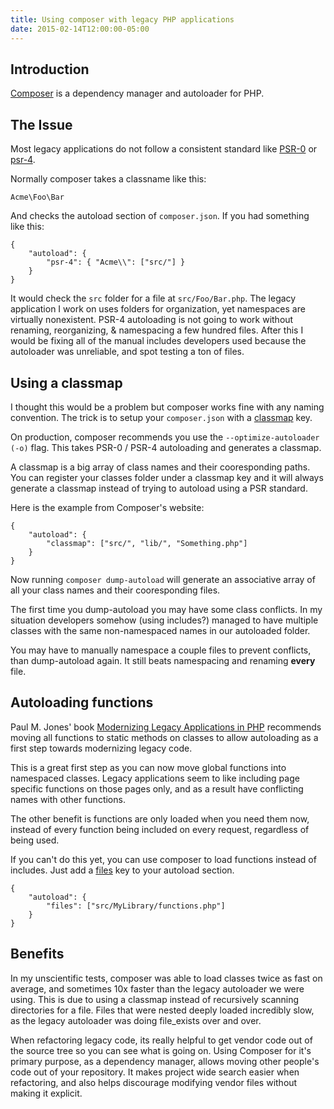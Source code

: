 ```yaml
---
title: Using composer with legacy PHP applications
date: 2015-02-14T12:00:00-05:00
---
```


## Introduction

[Composer](https://getcomposer.org/) is a dependency manager and autoloader for PHP.

## The Issue

Most legacy applications do not follow a consistent standard like [PSR-0](http://www.php-fig.org/psr/psr-0/) or [psr-4](http://www.php-fig.org/psr/psr-4/).

Normally composer takes a classname like this:

    Acme\Foo\Bar

And checks the autoload section of ````composer.json````.  If you had something like this:

    {
        "autoload": {
            "psr-4": { "Acme\\": ["src/"] }
        }
    }

It would check the ````src```` folder for a file at ````src/Foo/Bar.php````.  The legacy application I work on uses folders for organization, yet namespaces are virtually nonexistent.  PSR-4 autoloading is not going to work without renaming, reorganizing, & namespacing a few hundred files.  After this I would be  fixing all of the manual includes developers used because the autoloader was unreliable, and spot testing a ton of files.

## Using a classmap

I thought this would be a problem but composer works fine with any naming convention.   The trick is to setup your ````composer.json```` with a [classmap](https://getcomposer.org/doc/04-schema.md#classmap) key.

On production, composer recommends you use the ````--optimize-autoloader (-o)```` flag.  This takes PSR-0 / PSR-4 autoloading and generates a classmap.

A classmap is a big array of class names and their cooresponding paths.  You can register your classes folder under a classmap key and it will always generate a classmap instead of trying to autoload using a PSR standard.

Here is the example from Composer's website:

    {
        "autoload": {
            "classmap": ["src/", "lib/", "Something.php"]
        }
    }

Now running ````composer dump-autoload```` will generate an associative array of all your class names and their cooresponding files.

The first time you dump-autoload you may have some class conflicts.  In my situation developers somehow (using includes?) managed to have multiple classes with the same non-namespaced names in our autoloaded folder.

You may have to manually namespace a couple files to prevent conflicts, than dump-autoload again.  It still beats namespacing and renaming __every__ file.

## Autoloading functions

Paul M. Jones' book [Modernizing Legacy Applications in PHP](https://leanpub.com/mlaphp) recommends moving all functions to static methods on classes to allow autoloading as a first step towards modernizing legacy code.

This is a great first step as you can now move global functions into namespaced classes.  Legacy applications seem to like including page specific functions on those pages only, and as a result have conflicting names with other functions.

The other benefit is functions are only loaded when you need them now, instead of every function being included on every request, regardless of being used.

If you can't do this yet, you can use composer to load functions instead of includes.  Just add a [files](https://getcomposer.org/doc/04-schema.md#files) key to your autoload section.

    {
        "autoload": {
            "files": ["src/MyLibrary/functions.php"]
        }
    }

## Benefits

In my unscientific tests, composer was able to load classes twice as fast on average, and sometimes 10x faster than the legacy autoloader we were using.  This is due to using a classmap instead of recursively scanning directories for a file.  Files that were nested deeply loaded incredibly slow, as the legacy autoloader was doing file_exists over and over.

When refactoring legacy code, its really helpful to get vendor code out of the source tree so you can see what is going on.  Using Composer for it's primary purpose, as a dependency manager, allows moving other people's code out of your repository. It makes project wide search easier when refactoring, and also helps discourage modifying vendor files without making it explicit.